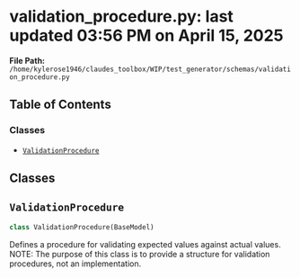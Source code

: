# validation_procedure.py: last updated 03:56 PM on April 15, 2025

**File Path:** `/home/kylerose1946/claudes_toolbox/WIP/test_generator/schemas/validation_procedure.py`

## Table of Contents

### Classes

- [`ValidationProcedure`](#validationprocedure)

## Classes

## `ValidationProcedure`

```python
class ValidationProcedure(BaseModel)
```

Defines a procedure for validating expected values against actual values.
NOTE: The purpose of this class is to provide a structure for validation procedures, not an implementation.
